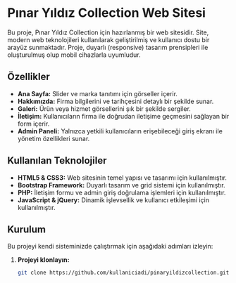 # Pınar Yıldız Collection Web Sitesi

Bu proje, Pınar Yıldız Collection için hazırlanmış bir web sitesidir. Site, modern web teknolojileri kullanılarak geliştirilmiş ve kullanıcı dostu bir arayüz sunmaktadır. Proje, duyarlı (responsive) tasarım prensipleri ile oluşturulmuş olup mobil cihazlarla uyumludur.

## Özellikler

- **Ana Sayfa:** Slider ve marka tanıtımı için görseller içerir.
- **Hakkımızda:** Firma bilgilerini ve tarihçesini detaylı bir şekilde sunar.
- **Galeri:** Ürün veya hizmet görsellerini şık bir şekilde sergiler.
- **İletişim:** Kullanıcıların firma ile doğrudan iletişime geçmesini sağlayan bir form içerir.
- **Admin Paneli:** Yalnızca yetkili kullanıcıların erişebileceği giriş ekranı ile yönetim özellikleri sunar.

## Kullanılan Teknolojiler

- **HTML5 & CSS3:** Web sitesinin temel yapısı ve tasarımı için kullanılmıştır.
- **Bootstrap Framework:** Duyarlı tasarım ve grid sistemi için kullanılmıştır.
- **PHP:** İletişim formu ve admin giriş doğrulama işlemleri için kullanılmıştır.
- **JavaScript & jQuery:** Dinamik işlevsellik ve kullanıcı etkileşimi için kullanılmıştır.

## Kurulum

Bu projeyi kendi sisteminizde çalıştırmak için aşağıdaki adımları izleyin:

1. **Projeyi klonlayın:**
   ```bash
   git clone https://github.com/kullaniciadi/pinaryildizcollection.git
